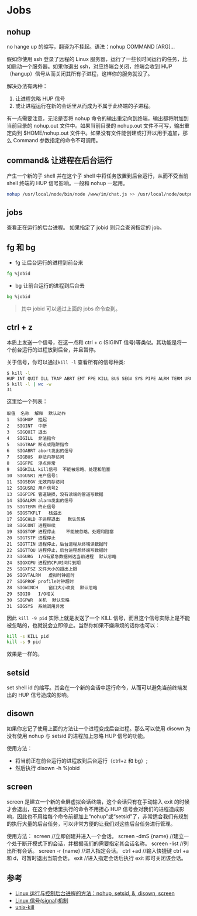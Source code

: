 # Jobs

## nohup

no hange up 的缩写，翻译为不挂起。语法：nohup COMMAND [ARG]...

假如你使用 ssh 登录了远程的 Linux 服务器，运行了一些长时间运行的任务，比如启动一个服务器。如果你退出 ssh，对应终端会关闭，终端会收到 HUP（hangup）信号从而关闭其所有子进程，这样你的服务就没了。

解决办法有两种：

1. 让进程忽略 HUP 信号
2. 或让进程运行在新的会话里从而成为不属于此终端的子进程。

有一点需要注意，无论是否将 nohup 命令的输出重定向到终端，输出都将附加到当前目录的 nohup.out 文件中。如果当前目录的 nohup.out 文件不可写，输出重定向到 \$HOME/nohup.out 文件中。如果没有文件能创建或打开以用于追加，那么 Command 参数指定的命令不可调用。

## command& 让进程在后台运行

产生一个新的子 shell 并在这个子 shell 中将任务放置到后台运行，从而不受当前 shell 终端的 HUP 信号影响。一般和 nohup 一起用。

```bash
nohup /usr/local/node/bin/node /www/im/chat.js >> /usr/local/node/output.log 2>&1 &
```

## jobs

查看正在运行的后台进程。 如果指定了 jobid 则只会查询指定的 job。

## fg 和 bg

- fg 让后台运行的进程到前台来

```bash
fg %jobid
```

- bg 让前台运行的进程到后台去

```bash
bg %jobid
```

> 其中 jobid 可以通过上面的 jobs 命令查到。

## ctrl + z

本质上发送一个信号，在这一点和 ctrl + c (SIGINT 信号)等类似。其功能是将一个前台运行的进程放到后台，并且暂停。

关于信号，你可以通过`kill -l` 查看所有的信号种类:

```bash
$ kill -l
HUP INT QUIT ILL TRAP ABRT EMT FPE KILL BUS SEGV SYS PIPE ALRM TERM URG STOP TSTP CONT CHLD TTIN TTOU IO XCPU XFSZ VTALRM PROF WINCH INFO USR1 USR2
$ kill -l | wc -w
31
```

这里给一个列表：

```
取值	名称	解释	默认动作
1	SIGHUP	挂起
2	SIGINT	中断
3	SIGQUIT	退出
4	SIGILL	非法指令
5	SIGTRAP	断点或陷阱指令
6	SIGABRT	abort发出的信号
7	SIGBUS	非法内存访问
8	SIGFPE	浮点异常
9	SIGKILL	kill信号	不能被忽略、处理和阻塞
10	SIGUSR1	用户信号1
11	SIGSEGV	无效内存访问
12	SIGUSR2	用户信号2
13	SIGPIPE	管道破损，没有读端的管道写数据
14	SIGALRM	alarm发出的信号
15	SIGTERM	终止信号
16	SIGSTKFLT	栈溢出
17	SIGCHLD	子进程退出	默认忽略
18	SIGCONT	进程继续
19	SIGSTOP	进程停止	不能被忽略、处理和阻塞
20	SIGTSTP	进程停止
21	SIGTTIN	进程停止，后台进程从终端读数据时
22	SIGTTOU	进程停止，后台进程想终端写数据时
23	SIGURG	I/O有紧急数据到达当前进程	默认忽略
24	SIGXCPU	进程的CPU时间片到期
25	SIGXFSZ	文件大小的超出上限
26	SIGVTALRM	虚拟时钟超时
27	SIGPROF	profile时钟超时
28	SIGWINCH	窗口大小改变	默认忽略
29	SIGIO	I/O相关
30	SIGPWR	关机	默认忽略
31	SIGSYS	系统调用异常
```

因此 `kill -9 pid` 实际上就是发送了一个 KILL 信号，而且这个信号实际上是不能被忽略的，也就说会立即停止。当然你如果不嫌麻烦的话你也可以：

```bash
kill -s KILL pid
kill -s 9 pid
```

效果是一样的。

## setsid

set shell id 的缩写。其会在一个新的会话中运行命令，从而可以避免当前终端发出的 HUP 信号造成的影响。

## disown

如果你忘记了使用上面的方法让一个进程变成后台进程。那么可以使用 disown 为没有使用 nohup 与 setsid 的进程加上忽略 HUP 信号的功能。

使用方法：

- 将当前正在前台运行的进程放到后台运行（ctrl+z 和 bg）;
- 然后执行 disown -h %jobid

## screen

screen 是建立一个新的全屏虚拟会话终端，这个会话只有在手动输入 exit 的时候才会退出，在这个会话里执行的命令不用担心 HUP 信号会对我们的进程造成影响，因此也不用给每个命令前都加上“nohup”或“setsid”了，非常适合我们有规划的执行大量的后台任务，可以非常方便的让我们对这些后台任务进行管理。

使用方法：
screen //立即创建并进入一个会话。
screen -dmS {name} //建立一个处于断开模式下的会话，并根据我们的需要指定其会话名称。
screen -list //列出所有会话。
screen -r {name} //进入指定会话。
ctrl +ad //输入快捷键 ctrl +a 和 d，可暂时退出当前会话。
exit //进入指定会话后执行 exit 即可关闭该会话。

## 参考

- [Linux 运行与控制后台进程的方法：nohup, setsid, &, disown, screen](https://www.cnblogs.com/itech/archive/2012/09/16/2687404.html)
- [Linux 信号(signal)机制](http://gityuan.com/2015/12/20/signal/)
- [unix-kill](https://shapeshed.com/unix-kill/)
